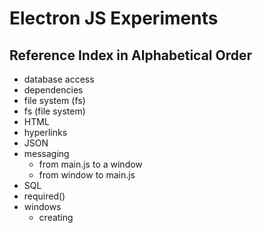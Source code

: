 # Electron JS Experiments
## Reference Index in Alphabetical Order

- database access
- dependencies 
- file system (fs)
- fs (file system)
- HTML
- hyperlinks
- JSON
- messaging
  - from main.js to a window
  - from window to main.js
- SQL
- required()
- windows
  - creating
